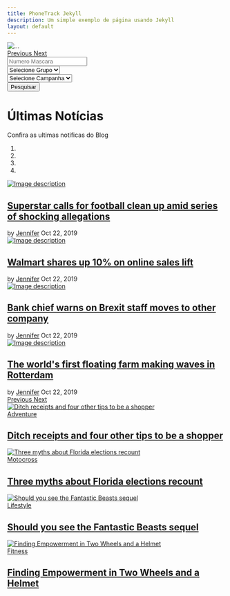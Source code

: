 ```yaml
---
title: PhoneTrack Jekyll
description: Um simple exemplo de página usando Jekyll
layout: default
---
```


<section>
        <div id="carouselExampleFade" class="carousel slide carousel-fade" data-ride="carousel">
          <div class="carousel-inner">
            <div class="carousel-item active"><img class="d-block w-100" alt="..." src="https://upload.wikimedia.org/wikipedia/commons/8/8d/Yarra_Night_Panorama%2C_Melbourne_-_Feb_2005.jpg" /></div>
          </div><a class="carousel-control-prev" role="button" data-slide="prev" href="#carouselExampleFade"><span class="carousel-control-prev-icon" aria-hidden="true"></span> <span class="sr-only">Previous</span> </a> <a class="carousel-control-next" role="button" data-slide="next" href="#carouselExampleFade"> <span class="carousel-control-next-icon" aria-hidden="true"></span> <span class="sr-only">Next</span> </a></div>
      </section>

<section class="search-sec">
        <div class="container">
          <form action="#" method="post" novalidate="novalidate">
            <div class="row">
              <div class="col-lg-12">
                <div class="row">
                  <div class="col-lg-3 col-md-3 col-sm-12 p-0"><input type="text" class="form-control search-slt" placeholder="Numero Mascara" /></div>
                  <div class="col-lg-3 col-md-3 col-sm-12 p-0"><select class="form-control search-slt" id="exampleFormControlSelect1"><option>Selecione Grupo</option><option>Example one</option><option>Example one</option><option>Example one</option><option>Example one</option><option>Example one</option><option>Example one</option> </select></div>
                  <div class="col-lg-3 col-md-3 col-sm-12 p-0"><select class="form-control search-slt" id="exampleFormControlSelect1"><option>Selecione Campanha</option><option>Example one</option><option>Example one</option><option>Example one</option><option>Example one</option><option>Example one</option><option>Example one</option> </select></div>
                  <div class="col-lg-3 col-md-3 col-sm-12 p-0"><button type="button" class="btn btn-danger wrn-btn">Pesquisar</button></div>
                </div>
              </div>
            </div>
          </form>
        </div>
      </section>      <!--base32-c9gq6t9k68pk8c9r6hwpuxbdc5hpec1dc9gq6t9k68-base32-->      <!--base32-8dqpwx31d5q6awg-base32-->

<div class="container">
        <div class="row mb-2">
          <div class="col-12 text-center pt-3">
            <h1>&Uacute;ltimas Not&iacute;cias</h1>
            <p>Confira as ultimas notificas do Blog</p>
          </div>
        </div>
        <div class="row">
          <!--base32-adu62wkm41mpwrvcenj6a83qe9gq0w35e8-base32-->
          <div class="include-wrapper pb-5 col-12">
            <!--base32-ad2m6n299x720mum85958-base32-->
            <section class="row">
              <!--base32-adu62wkm41tprub4cnt20vk5extg-base32-->
              <div class="col-12 col-md-6 pb-0 pb-md-3 pt-2 pr-md-1">
                <div id="featured" class="carousel slide carousel" data-ride="carousel">
                  <!--base32-edp6jt35e8g6wrbpd5kp2x35-base32-->
                  <ol class="carousel-indicators top-indicator">
                    <li data-target="#featured" data-slide-to="0" class="active">&nbsp;</li>
                    <li data-target="#featured" data-slide-to="1">&nbsp;</li>
                    <li data-target="#featured" data-slide-to="2">&nbsp;</li>
                    <li data-target="#featured" data-slide-to="3">&nbsp;</li>
                  </ol>
                  <!--base32-cdgq4vvnedjpr839dtq6awg-base32-->
                  <div class="carousel-inner">
                    <!--base32-95u6av90edp6jt35e8-base32-->
                    <div class="carousel-item active">
                      <div class="card border-0 rounded-0 text-light overflow zoom">
                        <!--base32-ehm7avb2dtgpjv0-base32-->
                        <div class="position-relative">
                          <!--base32-ehm7avb2dtgpjv10d5ppe-base32-->
                          <div class="ratio_left-cover-1 image-wrapper"><a href="https://bootstrap.news/bootstrap-4-template-news-portal-magazine/"><img class="img-fluid w-100" alt="Image description" src="https://bootstrap.news/source/img1.jpg" /> </a></div>
                          <!--base32-ehmq8v35-base32-->
                          <div class="position-absolute p-2 p-lg-3 b-0 w-100 bg-shadow">
                            <!--base32-ehmq8v3541gpwt10chjq6rvjd5r78ubfdr-base32-->
                            <h2 class="h3 post-title text-white my-1"><a href="https://bootstrap.news/bootstrap-4-template-news-portal-magazine/">Superstar calls for football clean up amid series of shocking allegations</a></h2>
                            <!--base32-41ppax3141u6jx3ccmg0-base32-->
                            <div class="news-meta"><span class="news-author">by <a class="text-white font-weight-bold" href="../category/author.html">Jennifer</a></span> <span class="news-date">Oct 22, 2019</span></div>
                          </div>
                          <!--base32-cnq6883md5u6rt8-base32-->
                        </div>
                        <!--base32-cnq6883md1upurkec5mpr-base32-->
                      </div>
                    </div>
                    <!--base32-95u6av90edp6jt35e8-base32-->
                    <div class="carousel-item">
                      <div class="card border-0 rounded-0 text-light overflow zoom">
                        <!--base32-ehm7avb2dtgpjv0-base32-->
                        <div class="position-relative">
                          <!--base32-ehm7avb2dtgpjv10d5ppe-base32-->
                          <div class="ratio_left-cover-1 image-wrapper"><a href="https://bootstrap.news/bootstrap-4-template-news-portal-magazine/"><img class="img-fluid w-100" alt="Image description" src="https://bootstrap.news/source/img2.jpg" /> </a></div>
                          <!--base32-ehmq8v35-base32-->
                          <div class="position-absolute p-2 p-lg-3 b-0 w-100 bg-shadow">
                            <!--base32-ehmq8v3541gpwt10chjq6rvjd5r78ubfdr-base32-->
                            <h2 class="h3 post-title text-white my-1"><a href="https://bootstrap.news/bootstrap-4-template-news-portal-magazine/">Walmart shares up 10% on online sales lift</a></h2>
                            <!--base32-41ppax3141u6jx3ccmg0-base32-->
                            <div class="news-meta"><span class="news-author">by <a class="text-white font-weight-bold" href="../category/author.html">Jennifer</a></span> <span class="news-date">Oct 22, 2019</span></div>
                          </div>
                          <!--base32-cnq6883md5u6rt8-base32-->
                        </div>
                        <!--base32-cnq6883md1upurkec5mpr-base32-->
                      </div>
                    </div>
                    <!--base32-95u6av90edp6jt35e8-base32-->
                    <div class="carousel-item">
                      <div class="card border-0 rounded-0 text-light overflow zoom">
                        <!--base32-ehm7avb2dtgpjv0-base32-->
                        <div class="position-relative">
                          <!--base32-ehm7avb2dtgpjv10d5ppe-base32-->
                          <div class="ratio_left-cover-1 image-wrapper"><a href="https://bootstrap.news/bootstrap-4-template-news-portal-magazine/"><img class="img-fluid w-100" alt="Image description" src="https://bootstrap.news/source/img3.jpg" /> </a></div>
                          <!--base32-ehmq8v35-base32-->
                          <div class="position-absolute p-2 p-lg-3 b-0 w-100 bg-shadow">
                            <!--base32-ehmq8v3541gpwt10chjq6rvjd5r78ubfdr-base32-->
                            <h2 class="h3 post-title text-white my-1"><a href="https://bootstrap.news/bootstrap-4-template-news-portal-magazine/">Bank chief warns on Brexit staff moves to other company</a></h2>
                            <!--base32-41ppax3141u6jx3ccmg0-base32-->
                            <div class="news-meta"><span class="news-author">by <a class="text-white font-weight-bold" href="../category/author.html">Jennifer</a></span> <span class="news-date">Oct 22, 2019</span></div>
                          </div>
                          <!--base32-cnq6883md5u6rt8-base32-->
                        </div>
                        <!--base32-cnq6883md1upurkec5mpr-base32-->
                      </div>
                    </div>
                    <!--base32-95u6av90edp6jt35e8-base32-->
                    <div class="carousel-item">
                      <div class="card border-0 rounded-0 text-light overflow zoom">
                        <!--base32-ehm7avb2dtgpjv0-base32-->
                        <div class="position-relative">
                          <!--base32-ehm7avb2dtgpjv10d5ppe-base32-->
                          <div class="ratio_left-cover-1 image-wrapper"><a href="https://bootstrap.news/bootstrap-4-template-news-portal-magazine/"><img class="img-fluid w-100" alt="Image description" src="https://bootstrap.news/source/img4.jpg" /> </a></div>
                          <!--base32-ehmq8v35-base32-->
                          <div class="position-absolute p-2 p-lg-3 b-0 w-100 bg-shadow">
                            <!--base32-ehmq8v3541gpwt10chjq6rvjd5r78ubfdr-base32-->
                            <h2 class="h3 post-title text-white my-1"><a href="https://bootstrap.news/bootstrap-4-template-news-portal-magazine/">The world's first floating farm making waves in Rotterdam</a></h2>
                            <!--base32-41ppax3141u6jx3ccmg0-base32-->
                            <div class="news-meta"><span class="news-author">by <a class="text-white font-weight-bold" href="../category/author.html">Jennifer</a></span> <span class="news-date">Oct 22, 2019</span></div>
                          </div>
                          <!--base32-cnq6883md5u6rt8-base32-->
                        </div>
                        <!--base32-cnq6883md1upurkec5mpr-base32-->
                      </div>
                    </div>
                    <!--base32-cnq68839ehjpu83kdhmp8tbj-base32-->
                  </div>
                  <!--base32-cnq68833c5t6yxbkcnp20ubedtjq4-base32-->
                </div>
                <!--base32-dtgqcub7c5u6jvve-base32--><a class="carousel-control-prev" role="button" data-slide="prev" href="#featured"><span class="carousel-control-prev-icon" aria-hidden="true"></span> <span class="sr-only">Previous</span> </a> <a class="carousel-control-next" role="button" data-slide="next" href="#featured"> <span class="carousel-control-next-icon" aria-hidden="true"></span> <span class="sr-only">Next</span> </a></div>
              <!--base32-8nq6883kdhmp8tbj41q6axvk-base32-->
              <!--base32-adu62wkm41h6yy10dtjqewr-base32-->
              <div class="col-12 col-md-6 pt-2 pl-md-1 mb-3 mb-lg-4">
                <div class="row">
                  <!--base32-dtjqewt0c9qqg-base32-->
                  <div class="col-6 pb-1 pt-0 pr-1">
                    <div class="card border-0 rounded-0 text-white overflow zoom">
                      <!--base32-ehm7avb2dtgpjv0-base32-->
                      <div class="position-relative">
                        <!--base32-ehm7avb2dtgpjv10d5ppe-base32-->
                        <div class="ratio_right-cover-2 image-wrapper"><a href="/adventure/2019/02/25/ditch-receipts-and-four-other-tips-to-be-a-shopper.html"><img class="img-fluid" alt="Ditch receipts and four other tips to be a shopper" src="https://bootstrap.news/source/img8.jpg" /> </a></div>
                        <!--base32-ehmq8v35-base32-->
                        <div class="position-absolute p-2 p-lg-3 b-0 w-100 bg-shadow">
                          <!--base32-41hp2x35cxqq4y90-base32--><a class="p-1 badge badge-primary rounded-0" href="/adventure/2019/02/25/ditch-receipts-and-four-other-tips-to-be-a-shopper.html">Adventure</a>
                          <!--base32-ehmq8v3541gpwt10chjq6rvjd5r78ubfdr-base32--><a href="/adventure/2019/02/25/ditch-receipts-and-four-other-tips-to-be-a-shopper.html"> </a>
                          <h2 class="h5 text-white my-1"><a href="/adventure/2019/02/25/ditch-receipts-and-four-other-tips-to-be-a-shopper.html">Ditch receipts and four other tips to be a shopper</a></h2><a href="/adventure/2019/02/25/ditch-receipts-and-four-other-tips-to-be-a-shopper.html"> </a></div>
                        <!--base32-cnq6883md5u6rt8-base32-->
                      </div>
                      <!--base32-cnq6883md1upurkec5mpr-base32-->
                    </div>
                  </div>
                  <div class="col-6 pb-1 pt-0 pr-1">
                    <div class="card border-0 rounded-0 text-white overflow zoom">
                      <!--base32-ehm7avb2dtgpjv0-base32-->
                      <div class="position-relative">
                        <!--base32-ehm7avb2dtgpjv10d5ppe-base32-->
                        <div class="ratio_right-cover-2 image-wrapper"><a href="/motocross/2019/02/23/three-myths-about-florida-elections-recount.html"><img class="img-fluid" alt="Three myths about Florida elections recount" src="https://bootstrap.news/source/img6.jpg" /> </a></div>
                        <!--base32-ehmq8v35-base32-->
                        <div class="position-absolute p-2 p-lg-3 b-0 w-100 bg-shadow">
                          <!--base32-41hp2x35cxqq4y90-base32--><a class="p-1 badge badge-primary rounded-0" href="/motocross/2019/02/23/three-myths-about-florida-elections-recount.html">Motocross</a>
                          <!--base32-ehmq8v3541gpwt10chjq6rvjd5r78ubfdr-base32--><a href="/motocross/2019/02/23/three-myths-about-florida-elections-recount.html"> </a>
                          <h2 class="h5 text-white my-1"><a href="/motocross/2019/02/23/three-myths-about-florida-elections-recount.html">Three myths about Florida elections recount</a></h2><a href="/motocross/2019/02/23/three-myths-about-florida-elections-recount.html"> </a></div>
                        <!--base32-cnq6883md5u6rt8-base32-->
                      </div>
                      <!--base32-cnq6883md1upurkec5mpr-base32-->
                    </div>
                  </div>
                  <div class="col-6 pb-1 pt-0 pr-1">
                    <div class="card border-0 rounded-0 text-white overflow zoom">
                      <!--base32-ehm7avb2dtgpjv0-base32-->
                      <div class="position-relative">
                        <!--base32-ehm7avb2dtgpjv10d5ppe-base32-->
                        <div class="ratio_right-cover-2 image-wrapper"><a href="/lifestyle/2019/02/22/should-you-see-the-fantastic-beasts-sequel.html"><img class="img-fluid" alt="Should you see the Fantastic Beasts sequel" src="https://bootstrap.news/source/img5.jpg" /> </a></div>
                        <!--base32-ehmq8v35-base32-->
                        <div class="position-absolute p-2 p-lg-3 b-0 w-100 bg-shadow">
                          <!--base32-41hp2x35cxqq4y90-base32--><a class="p-1 badge badge-primary rounded-0" href="/lifestyle/2019/02/22/should-you-see-the-fantastic-beasts-sequel.html">Lifestyle</a>
                          <!--base32-ehmq8v3541gpwt10chjq6rvjd5r78ubfdr-base32--><a href="/lifestyle/2019/02/22/should-you-see-the-fantastic-beasts-sequel.html"> </a>
                          <h2 class="h5 text-white my-1"><a href="/lifestyle/2019/02/22/should-you-see-the-fantastic-beasts-sequel.html">Should you see the Fantastic Beasts sequel</a></h2><a href="/lifestyle/2019/02/22/should-you-see-the-fantastic-beasts-sequel.html"> </a></div>
                        <!--base32-cnq6883md5u6rt8-base32-->
                      </div>
                      <!--base32-cnq6883md1upurkec5mpr-base32-->
                    </div>
                  </div>
                  <div class="col-6 pb-1 pt-0 pr-1">
                    <div class="card border-0 rounded-0 text-white overflow zoom">
                      <!--base32-ehm7avb2dtgpjv0-base32-->
                      <div class="position-relative">
                        <!--base32-ehm7avb2dtgpjv10d5ppe-base32-->
                        <div class="ratio_right-cover-2 image-wrapper"><a href="/fitness/2019/02/22/finding-empowerment-in-two-wheels-and-a-helmet.html"><img class="img-fluid" alt="Finding Empowerment in Two Wheels and a Helmet" src="https://bootstrap.news/source/img7.jpg" /> </a></div>
                        <!--base32-ehmq8v35-base32-->
                        <div class="position-absolute p-2 p-lg-3 b-0 w-100 bg-shadow">
                          <!--base32-41hp2x35cxqq4y90-base32--><a class="p-1 badge badge-primary rounded-0" href="/fitness/2019/02/22/finding-empowerment-in-two-wheels-and-a-helmet.html">Fitness</a>
                          <!--base32-ehmq8v3541gpwt10chjq6rvjd5r78ubfdr-base32--><a href="/fitness/2019/02/22/finding-empowerment-in-two-wheels-and-a-helmet.html"> </a>
                          <h2 class="h5 text-white my-1"><a href="/fitness/2019/02/22/finding-empowerment-in-two-wheels-and-a-helmet.html">Finding Empowerment in Two Wheels and a Helmet</a></h2><a href="/fitness/2019/02/22/finding-empowerment-in-two-wheels-and-a-helmet.html"> </a></div>
                        <!--base32-cnq6883md5u6rt8-base32-->
                      </div>
                      <!--base32-cnq6883md1upurkec5mpr-base32-->
                    </div>
                  </div>
                  <!--base32-cnq6883ecnvq6832dxw0-base32-->
                </div>
              </div>
              <!--base32-8nq68832dxw20vk5extg-base32-->
            </section>
            <!--base32-8n74882k8n1n8jaf9r-base32-->
          </div>
        </div>
      </div>